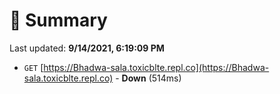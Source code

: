 # 📖 Summary
Last updated: **9/14/2021, 6:19:09 PM**

- `GET` [https://Bhadwa-sala.toxicblte.repl.co](https://Bhadwa-sala.toxicblte.repl.co) - **Down** (514ms)
